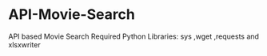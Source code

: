 # API-Movie-Search
API based Movie Search
Required Python Libraries: sys ,wget ,requests and xlsxwriter

